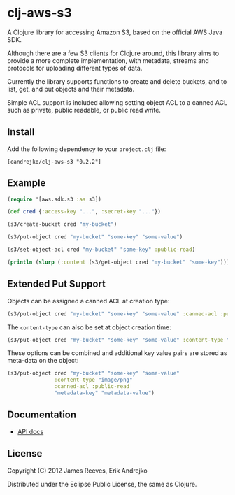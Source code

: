 # clj-aws-s3

A Clojure library for accessing Amazon S3, based on the official AWS
Java SDK.

Although there are a few S3 clients for Clojure around, this library
aims to provide a more complete implementation, with metadata, streams
and protocols for uploading different types of data.

Currently the library supports functions to create and delete buckets,
and to list, get, and put objects and their metadata.

Simple ACL support is included allowing setting object ACL to a canned ACL such as private, public readable, or public read write.

## Install

Add the following dependency to your `project.clj` file:

    [eandrejko/clj-aws-s3 "0.2.2"]

## Example

```clojure
(require '[aws.sdk.s3 :as s3])

(def cred {:access-key "...", :secret-key "..."})

(s3/create-bucket cred "my-bucket")

(s3/put-object cred "my-bucket" "some-key" "some-value")

(s3/set-object-acl cred "my-bucket" "some-key" :public-read)

(println (slurp (:content (s3/get-object cred "my-bucket" "some-key"))))
```

## Extended Put Support

Objects can be assigned a canned ACL at creation type:

```clojure
(s3/put-object cred "my-bucket" "some-key" "some-value" :canned-acl :public-read)
```

The `content-type` can also be set at object creation time:

```clojure
(s3/put-object cred "my-bucket" "some-key" "some-value" :content-type "image/png")
```

These options can be combined and additional key value pairs are stored as meta-data on the object:

```clojure
(s3/put-object cred "my-bucket" "some-key" "some-value" 
               :content-type "image/png"
               :canned-acl :public-read
               "metadata-key" "metadata-value")
```


## Documentation

* [API docs](http://weavejester.github.com/clj-aws-s3/)

## License

Copyright (C) 2012 James Reeves, Erik Andrejko

Distributed under the Eclipse Public License, the same as Clojure.
